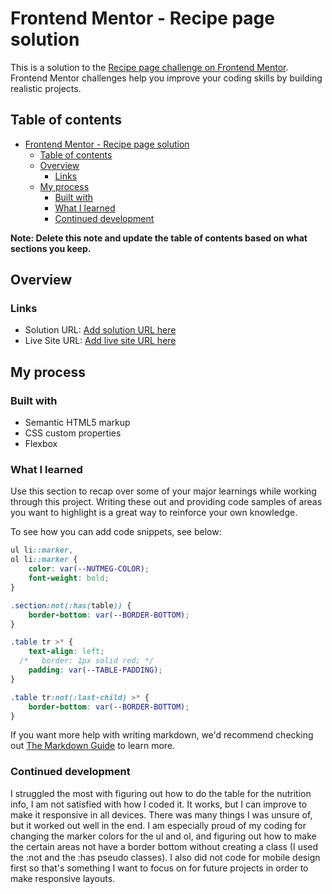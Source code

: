 # Frontend Mentor - Recipe page solution

This is a solution to the [Recipe page challenge on Frontend Mentor](https://www.frontendmentor.io/challenges/recipe-page-KiTsR8QQKm). Frontend Mentor challenges help you improve your coding skills by building realistic projects. 

## Table of contents

- [Frontend Mentor - Recipe page solution](#frontend-mentor---recipe-page-solution)
  - [Table of contents](#table-of-contents)
  - [Overview](#overview)
    - [Links](#links)
  - [My process](#my-process)
    - [Built with](#built-with)
    - [What I learned](#what-i-learned)
    - [Continued development](#continued-development)
 

**Note: Delete this note and update the table of contents based on what sections you keep.**

## Overview


### Links

- Solution URL: [Add solution URL here](https://your-solution-url.com)
- Live Site URL: [Add live site URL here](https://your-live-site-url.com)

## My process

### Built with

- Semantic HTML5 markup
- CSS custom properties
- Flexbox

### What I learned

Use this section to recap over some of your major learnings while working through this project. Writing these out and providing code samples of areas you want to highlight is a great way to reinforce your own knowledge.

To see how you can add code snippets, see below:


```css
ul li::marker,
ol li::marker {
    color: var(--NUTMEG-COLOR);
    font-weight: bold;
}

.section:not(:has(table)) {
    border-bottom: var(--BORDER-BOTTOM);
}

.table tr >* {
    text-align: left;
  /*   border: 1px solid red; */
    padding: var(--TABLE-PADDING);
}

.table tr:not(:last-child) >* {
    border-bottom: var(--BORDER-BOTTOM);
}
```


If you want more help with writing markdown, we'd recommend checking out [The Markdown Guide](https://www.markdownguide.org/) to learn more.

### Continued development

I struggled the most with figuring out how to do the table for the nutrition info, I am not satisfied with how I coded it. It works, but I can improve to make it responsive in all devices. There was many things I was unsure of, but it worked out well in the end. I am especially proud of my coding for changing the marker colors for the ul and ol, and figuring out how to make the certain areas not have a border bottom without creating a class (I used the :not and the :has pseudo classes). I also did not code for mobile design first so that's something I want to focus on for future projects in order to make responsive layouts. 


